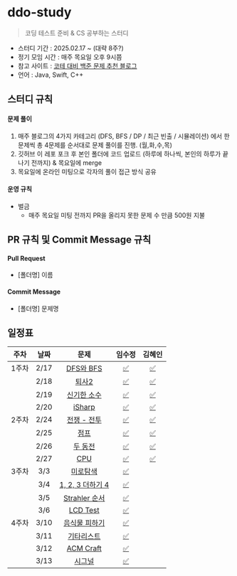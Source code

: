 # ddo-study

> 코딩 테스트 준비 & CS 공부하는 스터디

- 스터디 기간 : 2025.02.17 ~ (대략 8주?)
- 정기 모임 시간 : 매주 목요일 오후 9시쯤
- 참고 사이트 : [코테 대비 백준 문제 추천 블로그](https://covenant.tistory.com/224)
- 언어 : Java, Swift, C++

## 스터디 규칙

#### 문제 풀이

1. 매주 블로그의 4가지 카테고리 (DFS, BFS / DP / 최근 빈출 / 시뮬레이션) 에서 한문제씩 총 4문제를 순서대로 문제 풀이를 진행. (월,화,수,목)
2. 깃허브 이 레포 포크 후 본인 폴더에 코드 업로드 (하루에 하나씩, 본인의 하루가 끝나기 전까지) & 목요일에 merge
3. 목요일에 온라인 미팅으로 각자의 풀이 접근 방식 공유

#### 운영 규칙

- 벌금
  - 매주 목요일 미팅 전까지 PR을 올리지 못한 문제 수 만큼 500원 지불

## PR 규칙 및 Commit Message 규칙

#### Pull Request

- [폴더명] 이름

#### Commit Message

- [폴더명] 문제명

## 일정표

| **주차** | **날짜** |                      **문제**                       |                                  **임수정**                                  |                                   **김혜인**                                   |
| :------: | :------: | :-------------------------------------------------: | :--------------------------------------------------------------------------: |:---------------------------------------------------------------------------:|
|  1주차   |   2/17   |  [DFS와 BFS](https://www.acmicpc.net/problem/1260)  | [✅](https://github.com/sio2whocodes/DDO-study/blob/main/sujeong/1260.swift) | [✅](https://github.com/sio2whocodes/DDO-study/blob/main/hyein/BJ_1260.java) |
|          |   2/18   |   [퇴사2](https://www.acmicpc.net/problem/15486)    | [✅](https://github.com/sio2whocodes/DDO-study/blob/main/sujeong/15486.swift) | [✅](https://github.com/sio2whocodes/DDO-study/blob/main/hyein/BJ_15486.java) |
|          |   2/19   | [신기한 소수](https://www.acmicpc.net/problem/2023) | [✅](https://github.com/sio2whocodes/DDO-study/blob/main/sujeong/2023.swift) | [✅](https://github.com/sio2whocodes/DDO-study/blob/main/hyein/BJ_2023.java) |
|          |   2/20   |   [iSharp](https://www.acmicpc.net/problem/3568)    | [✅](https://github.com/sio2whocodes/DDO-study/blob/main/sujeong/3568.swift) | [✅](https://github.com/sio2whocodes/DDO-study/blob/main/hyein/BJ_3568.java) |
|  2주차   |   2/24   |  [전쟁 - 전투](https://www.acmicpc.net/problem/1303)  | [✅](https://github.com/sio2whocodes/DDO-study/blob/main/sujeong/1303.swift) | [✅](https://github.com/sio2whocodes/DDO-study/blob/main/hyein/BJ_1303.java) |
|          |   2/25   |   [점프](https://www.acmicpc.net/problem/1890)    | [✅](https://github.com/sio2whocodes/DDO-study/blob/main/sujeong/1890.swift) | [✅](https://github.com/sio2whocodes/DDO-study/blob/main/hyein/BJ_1890.java) |
|          |   2/26   | [두 동전](https://www.acmicpc.net/problem/16197) | [✅](https://github.com/sio2whocodes/DDO-study/blob/main/sujeong/16197.swift) | [✅](https://github.com/sio2whocodes/DDO-study/blob/main/hyein/BJ_16197.java) |
|          |   2/27   |   [CPU](https://www.acmicpc.net/problem/16506)    | [✅](https://github.com/sio2whocodes/DDO-study/blob/main/sujeong/16506.swift) | [✅](https://github.com/sio2whocodes/DDO-study/blob/main/hyein/BJ_16506.java) |
|  3주차   |   3/3   |  [미로탐색](https://www.acmicpc.net/problem/2178)  | [✅](https://github.com/sio2whocodes/DDO-study/blob/main/sujeong/2178.swift) |  |
|          |   3/4   |   [1, 2, 3 더하기 4](https://www.acmicpc.net/problem/15989)    | [✅](https://github.com/sio2whocodes/DDO-study/blob/main/sujeong/15989.swift) |  |
|          |   3/5   | [Strahler 순서](https://www.acmicpc.net/problem/9470) | [✅](https://github.com/sio2whocodes/DDO-study/blob/main/sujeong/9470.swift) |  |
|          |   3/6   |   [LCD Test](https://www.acmicpc.net/problem/2290)    | [✅](https://github.com/sio2whocodes/DDO-study/blob/main/sujeong/2290.swift) |  |
|  4주차   |   3/10  |  [음식물 피하기](https://www.acmicpc.net/problem/1743)  | [✅](https://sio2whocode.tistory.com/286) |  |
|          |   3/11  |   [기타리스트](https://www.acmicpc.net/problem/1495) | [✅](https://sio2whocode.tistory.com/290) |  |
|          |   3/12  | [ACM Craft](https://www.acmicpc.net/problem/1005) | [✅](https://sio2whocode.tistory.com/291) |  |
|          |   3/13  |   [시그널](https://www.acmicpc.net/problem/16113)  | [✅](https://sio2whocode.tistory.com/292) |  |
